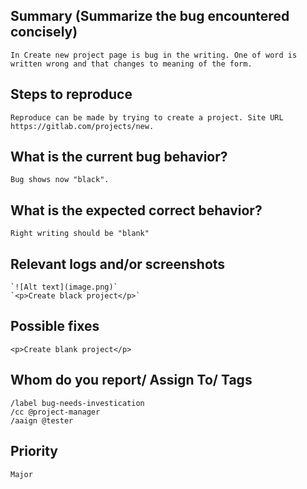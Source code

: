 
## Summary (Summarize the bug encountered concisely)

    In Create new project page is bug in the writing. One of word is written wrong and that changes to meaning of the form.

## Steps to reproduce     

    Reproduce can be made by trying to create a project. Site URL https://gitlab.com/projects/new.

## What is the current bug behavior?

    Bug shows now "black".

## What is the expected correct behavior?

    Right writing should be "blank"
     
## Relevant logs and/or screenshots
    `![Alt text](image.png)`
    `<p>Create black project</p>`
      
## Possible fixes

    <p>Create blank project</p>

## Whom do you report/ Assign To/ Tags
    /label bug-needs-investication
    /cc @project-manager
    /aaign @tester

## Priority

    Major
